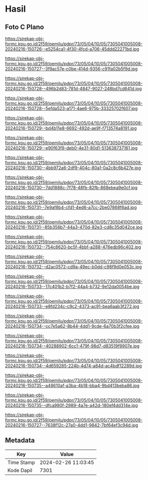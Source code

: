 # Hasil

## Foto C Plano

https://sirekap-obj-formc.kpu.go.id/2f59/pemilu/pdpr/73/05/04/10/05/7305041005008-20240216-150726--e5254ca1-4f30-4fcd-a706-45ddd22271bd.jpg

https://sirekap-obj-formc.kpu.go.id/2f59/pemilu/pdpr/73/05/04/10/05/7305041005008-20240216-150727--3f9ac57e-c0be-414d-9356-c91fa02b5f9d.jpg

https://sirekap-obj-formc.kpu.go.id/2f59/pemilu/pdpr/73/05/04/10/05/7305041005008-20240216-150728--496b2d83-781d-4847-9027-248bd7cd641d.jpg

https://sirekap-obj-formc.kpu.go.id/2f59/pemilu/pdpr/73/05/04/10/05/7305041005008-20240216-150728--5efda523-a171-4ae6-975b-33325702f607.jpg

https://sirekap-obj-formc.kpu.go.id/2f59/pemilu/pdpr/73/05/04/10/05/7305041005008-20240216-150729--bd4b11e8-6692-492d-ae9f-f713574a8191.jpg

https://sirekap-obj-formc.kpu.go.id/2f59/pemilu/pdpr/73/05/04/10/05/7305041005008-20240216-150729--e90f63f9-deb0-4e31-80d1-513638737161.jpg

https://sirekap-obj-formc.kpu.go.id/2f59/pemilu/pdpr/73/05/04/10/05/7305041005008-20240216-150730--4bb972a6-2df9-404c-80a1-0a2c8c6b427e.jpg

https://sirekap-obj-formc.kpu.go.id/2f59/pemilu/pdpr/73/05/04/10/05/7305041005008-20240216-150730--7dd1888c-7f78-48fb-82fb-868ebea9e0cf.jpg

https://sirekap-obj-formc.kpu.go.id/2f59/pemilu/pdpr/73/05/04/10/05/7305041005008-20240216-150731--7e9af8b4-cfd1-4ed6-a7cc-2be07868f6ad.jpg

https://sirekap-obj-formc.kpu.go.id/2f59/pemilu/pdpr/73/05/04/10/05/7305041005008-20240216-150731--85b356b7-44a3-470d-82e3-cd8c35d042ce.jpg

https://sirekap-obj-formc.kpu.go.id/2f59/pemilu/pdpr/73/05/04/10/05/7305041005008-20240216-150732--754c8620-bc5f-4bbf-a288-476edb96c402.jpg

https://sirekap-obj-formc.kpu.go.id/2f59/pemilu/pdpr/73/05/04/10/05/7305041005008-20240216-150732--d2ac0572-cd9a-49ec-b0dd-c98f9d0e053c.jpg

https://sirekap-obj-formc.kpu.go.id/2f59/pemilu/pdpr/73/05/04/10/05/7305041005008-20240216-150733--17c401b2-b7f2-44a4-b732-9e12da0054be.jpg

https://sirekap-obj-formc.kpu.go.id/2f59/pemilu/pdpr/73/05/04/10/05/7305041005008-20240216-150733--e8fd234c-c9c2-4373-ac91-bea6aab3f272.jpg

https://sirekap-obj-formc.kpu.go.id/2f59/pemilu/pdpr/73/05/04/10/05/7305041005008-20240216-150734--cc7e5a62-8b44-4dd1-9cde-6a70b3f2cfee.jpg

https://sirekap-obj-formc.kpu.go.id/2f59/pemilu/pdpr/73/05/04/10/05/7305041005008-20240216-150734--40288902-6cc1-479f-98d7-d83519f9907e.jpg

https://sirekap-obj-formc.kpu.go.id/2f59/pemilu/pdpr/73/05/04/10/05/7305041005008-20240216-150734--4d659285-224b-4d74-a84d-ac4bdf12289d.jpg

https://sirekap-obj-formc.kpu.go.id/2f59/pemilu/pdpr/73/05/04/10/05/7305041005008-20240216-150735--a48610af-a3ba-4b18-bba4-9bd413beba86.jpg

https://sirekap-obj-formc.kpu.go.id/2f59/pemilu/pdpr/73/05/04/10/05/7305041005008-20240216-150735--dfca980f-2989-4a7e-a42d-180ef4dd314e.jpg

https://sirekap-obj-formc.kpu.go.id/2f59/pemilu/pdpr/73/05/04/10/05/7305041005008-20240216-150727--7638f12c-27a0-4dd1-9842-7bf64ef3c94d.jpg


## Metadata

| Key        | Value               |
| ---------- | ------------------- |
| Time Stamp | 2024-02-26 11:03:45 |
| Kode Dapil | 7301                |



